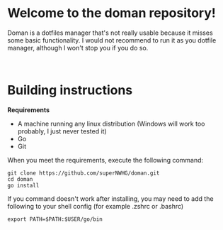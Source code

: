 # Welcome to the doman repository!

Doman is a dotfiles manager that's not really usable because it misses some basic functionality.
I would not recommend to run it as you dotfile manager, although I won't stop you if you do so.

<br>

# Building instructions

**Requirements**
- A machine running any linux distribution (Windows will work too probably, I just never tested it)
- Go
- Git

When you meet the requirements, execute the following command:
``` shell
git clone https://github.com/superNWHG/doman.git
cd doman
go install
```

If you command doesn't work after installing, you may need to add the following to your shell config (for example .zshrc or .bashrc)
``` shell
export PATH=$PATH:$USER/go/bin
```
